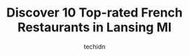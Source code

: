 ---
layout: ampstory
image: https://i0.wp.com/www.depkes.org/wp-content/uploads/2023/06/french-restaurants-0-in-lansing-mi-1685844557.jpeg?resize=640,853
author: techidn
featured: false
description: Discover the impressive array of French Restaurants options in Lansing MI, where you can find 10 of the largest French Restaurants establishments in the area. From renowned classics to hidde
title: Discover 10 Top-rated French Restaurants in Lansing MI
cover:
   title: Discover 10 Top-rated French Restaurants in Lansing MI
   subtitle: Rickpate
   background: https://www.depkes.org/wp-content/uploads/2023/06/french-restaurants-0-in-lansing-mi-1685844557.jpeg

pages: 
 - layout: thirds
   top: <h1>#1 Capital Prime</h1>
   bottom: "<p>Our family went out to Capital Prime last night to celebrate my wife obtaining her masters degree. We all had such wonderful meals-! We had excellent service and such a g</p>"
   background: https://www.depkes.org/wp-content/uploads/2023/06/french-restaurants-1-in-lansing-mi-1685844558.jpeg
   backgroundblur: true
 - layout: thirds
   top: <h1>#2 The Creole Burger Bar & Southern Kitchen</h1>
   bottom: "<p>I visited this past Sunday for the first time because I wanted to give this place the benefit of the doubt despite all of the negative reviews! This by far was the worst </p>"
   background: https://www.depkes.org/wp-content/uploads/2023/06/french-restaurants-2-in-lansing-mi-1685844558.jpeg
   cta:
      link: https://www.depkes.org/blog/discover-10-top-rated-french-restaurants-in-lansing-mi/
      text: Discover 10 Top-rated French Restaurants in Lansing MI
 - layout: thirds
   top: <h1>#3 SPUDS Restaurant and Greek Pastry Shop</h1>
   bottom: "<p>611 S Waverly Rd, Lansing, MI 48917, United States</p>"
   background: https://www.depkes.org/wp-content/uploads/2023/06/french-restaurants-3-in-lansing-mi-1685844559.jpeg
   cta:
      link: https://www.depkes.org/blog/discover-10-top-rated-french-restaurants-in-lansing-mi/
      text: Discover 10 Top-rated French Restaurants in Lansing MI
 - layout: thirds
   top: <h1>#4 Cask & Company Kitchen & Bar</h1>
   bottom: "<p>3415 E Saginaw St, Lansing, MI 48912, United States</p>"
   background: https://images.unsplash.com/photo-1618556658017-fd9c732d1360?ixlib=rb-4.0.3&ixid=MnwxMjA3fDB8MHxwaG90by1wYWdlfHx8fGVufDB8fHx8&auto=format&fit=crop&w=640&h=853&q=80
   cta:
      link: https://www.depkes.org/blog/discover-10-top-rated-french-restaurants-in-lansing-mi/
      text: Discover 10 Top-rated French Restaurants in Lansing MI
 - layout: thirds
   top: <h1>#5 For Crêpe Sake</h1>
   bottom: "<p>211 M. A. C. Ave, East Lansing, MI 48823, United States</p>"
   background: https://images.unsplash.com/photo-1489694553447-4c9339da310d?ixlib=rb-4.0.3&ixid=MnwxMjA3fDB8MHxwaG90by1wYWdlfHx8fGVufDB8fHx8&auto=format&fit=crop&w=640&h=853&q=80
   cta:
      link: https://www.depkes.org/blog/discover-10-top-rated-french-restaurants-in-lansing-mi/
      text: Discover 10 Top-rated French Restaurants in Lansing MI
 - layout: thirds
   top: <h1>#6 La Cocina Cubana</h1>
   bottom: "<p>123 S Washington Square, Lansing, MI 48933, United States</p>"
   background: https://images.unsplash.com/photo-1632260260864-caf7fde5ec36?ixlib=rb-4.0.3&ixid=MnwxMjA3fDB8MHxwaG90by1wYWdlfHx8fGVufDB8fHx8&auto=format&fit=crop&w=640&h=853&q=80
   cta:
      link: https://www.depkes.org/blog/discover-10-top-rated-french-restaurants-in-lansing-mi/
      text: Discover 10 Top-rated French Restaurants in Lansing MI
 - layout: thirds
   top: <h1>#7 Gregorys Soul Food</h1>
   bottom: "<p>2510 N Martin Luther King Jr Blvd, Lansing, MI 48906, United States</p>"
   background: https://images.unsplash.com/photo-1484589065579-248aad0d8b13?ixlib=rb-4.0.3&ixid=MnwxMjA3fDB8MHxwaG90by1wYWdlfHx8fGVufDB8fHx8&auto=format&fit=crop&w=640&h=853&q=80
   cta:
      link: https://www.depkes.org/blog/discover-10-top-rated-french-restaurants-in-lansing-mi/
      text: Discover 10 Top-rated French Restaurants in Lansing MI
 - layout: thirds
   middle: Continue reading...
   background: https://images.unsplash.com/photo-1553949345-eb786bb3f7ba?ixlib=rb-4.0.3&ixid=MnwxMjA3fDB8MHxwaG90by1wYWdlfHx8fGVufDB8fHx8&auto=format&fit=crop&w=640&h=853&q=80
   cta:
      link: https://www.depkes.org/blog/discover-10-top-rated-french-restaurants-in-lansing-mi/
      text: Discover 10 Top-rated French Restaurants in Lansing MI
      
---